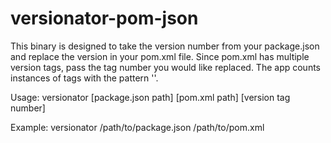 # versionator-pom-json

This binary is designed to take the version number from your package.json
and replace the version in your pom.xml file. Since pom.xml has multiple version
tags, pass the tag number you would like replaced. The app counts instances of
tags with the pattern '<version>'.

Usage:
      versionator [package.json path] [pom.xml path] [version tag number]

Example:
      versionator /path/to/package.json /path/to/pom.xml <number>
